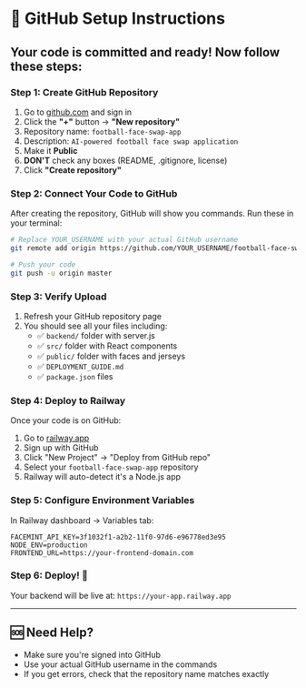 # 🚀 GitHub Setup Instructions

## Your code is committed and ready! Now follow these steps:

### Step 1: Create GitHub Repository
1. Go to [github.com](https://github.com) and sign in
2. Click the **"+"** button → **"New repository"**
3. Repository name: `football-face-swap-app`
4. Description: `AI-powered football face swap application`
5. Make it **Public**
6. **DON'T** check any boxes (README, .gitignore, license)
7. Click **"Create repository"**

### Step 2: Connect Your Code to GitHub
After creating the repository, GitHub will show you commands. Run these in your terminal:

```bash
# Replace YOUR_USERNAME with your actual GitHub username
git remote add origin https://github.com/YOUR_USERNAME/football-face-swap-app.git

# Push your code
git push -u origin master
```

### Step 3: Verify Upload
1. Refresh your GitHub repository page
2. You should see all your files including:
   - ✅ `backend/` folder with server.js
   - ✅ `src/` folder with React components
   - ✅ `public/` folder with faces and jerseys
   - ✅ `DEPLOYMENT_GUIDE.md`
   - ✅ `package.json` files

### Step 4: Deploy to Railway
Once your code is on GitHub:
1. Go to [railway.app](https://railway.app)
2. Sign up with GitHub
3. Click "New Project" → "Deploy from GitHub repo"
4. Select your `football-face-swap-app` repository
5. Railway will auto-detect it's a Node.js app

### Step 5: Configure Environment Variables
In Railway dashboard → Variables tab:
```
FACEMINT_API_KEY=3f1032f1-a2b2-11f0-97d6-e96778ed3e95
NODE_ENV=production
FRONTEND_URL=https://your-frontend-domain.com
```

### Step 6: Deploy! 🎉
Your backend will be live at: `https://your-app.railway.app`

---

## 🆘 Need Help?
- Make sure you're signed into GitHub
- Use your actual GitHub username in the commands
- If you get errors, check that the repository name matches exactly
